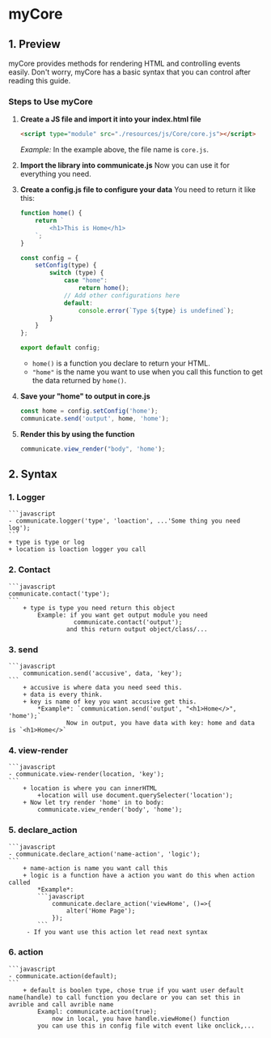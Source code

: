 # myCore

## 1. Preview
myCore provides methods for rendering HTML and controlling events easily. Don't worry, myCore has a basic syntax that you can control after reading this guide.

### Steps to Use myCore

1. **Create a JS file and import it into your index.html file**
    ```html
    <script type="module" src="./resources/js/Core/core.js"></script>
    ```
    *Example:* In the example above, the file name is `core.js`.

2. **Import the library into communicate.js**
    Now you can use it for everything you need.

3. **Create a config.js file to configure your data**
    You need to return it like this:
    ```javascript
    function home() {
        return `
            <h1>This is Home</h1>
        `;
    }

    const config = {
        setConfig(type) {
            switch (type) {
                case "home":
                    return home();
                // Add other configurations here
                default:
                    console.error(`Type ${type} is undefined`);
            }
        }
    };

    export default config;
    ```
    - `home()` is a function you declare to return your HTML.
    - `"home"` is the name you want to use when you call this function to get the data returned by `home()`.

4. **Save your "home" to output in core.js**
    ```javascript
    const home = config.setConfig('home');
    communicate.send('output', home, 'home');
    ```

5. **Render this by using the function**
    ```javascript
    communicate.view_render("body", 'home');
    ```

## 2. Syntax

### 1. Logger
    ```javascript
    - communicate.logger('type', 'loaction', ...'Some thing you need log');
    ```
    + type is type or log
    + location is loaction logger you call
### 2. Contact
    ```javascript
    communicate.contact('type'); 
    ```
        + type is type you need return this object
            Example: if you want get output module you need 
                      communicate.contact('output');
                    and this return output object/class/...
### 3. send
    ```javascript
        communication.send('accusive', data, 'key');
    ```
        + accusive is where data you need seed this.  
        + data is every think.  
        + key is name of key you want accusive get this.  
            *Example*: `communication.send('output', "<h1>Home</>", 'home');`
                    Now in output, you have data with key: home and data is `<h1>Home</>`

### 4. view-render
    ```javascript
    - communicate.view-render(location, 'key');
    ```
        + location is where you can innerHTML
            +location will use document.querySelecter('location');
        + Now let try render 'home' in to body:
            communicate.view_render('body', 'home');
### 5. declare_action
    ```javascript
    - communicate.declare_action('name-action', 'logic');
    ```
        + name-action is name you want call this
        + logic is a function have a action you want do this when action called
            *Example*: 
            ```javascript
                communicate.declare_action('viewHome', ()=>{
                    alter('Home Page');
                });
            ```
         - If you want use this action let read next syntax

### 6. action
    ```javascript
    - communicate.action(default);
    ```
        + default is boolen type, chose true if you want user default name(handle) to call function you declare or you can set this in avrible and call avrible name
            Exampl: communicate.action(true);
                now in local, you have handle.viewHome() function
            you can use this in config file witch event like onclick,...
